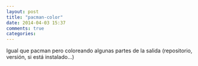 ```yaml
---
layout: post
title: "pacman-color"
date: 2014-04-03 15:37
comments: true
categories: 
---
```

Igual que pacman pero coloreando algunas partes de la salida (repositorio, versión, si está instalado...)

